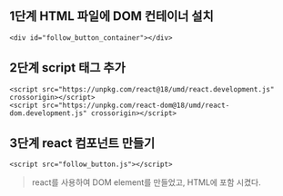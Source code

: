 ## 1단계 HTML 파일에 DOM 컨테이너 설치
```
<div id="follow_button_container"></div>
```

## 2단계 script 태그 추가
```
<script src="https://unpkg.com/react@18/umd/react.development.js" crossorigin></script>
<script src="https://unpkg.com/react-dom@18/umd/react-dom.development.js" crossorigin></script>
```

## 3단계 react 컴포넌트 만들기
```
<script src="follow_button.js"></script>
```

> react를 사용하여 DOM element를 만들었고, HTML에 포함 시켰다.
